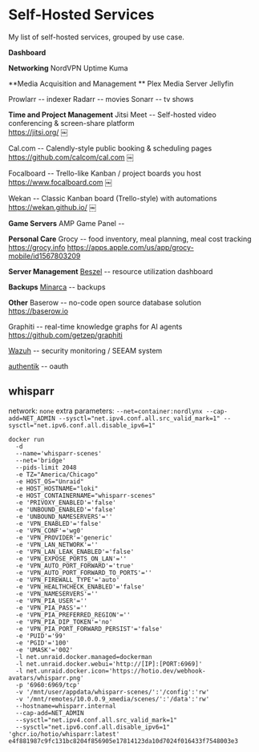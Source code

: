 # Self-Hosted Services
My list of self-hosted services, grouped by use case. 

**Dashboard**

**Networking**
NordVPN
Uptime Kuma

**Media Acquisition and Management **
Plex Media Server
Jellyfin

Prowlarr -- indexer
Radarr -- movies
Sonarr -- tv shows


**Time and Project Management**
Jitsi Meet -- Self-hosted video conferencing & screen-share platform	
    https://jitsi.org/  ￼

Cal.com -- Calendly-style public booking & scheduling pages	
    https://github.com/calcom/cal.com  ￼

Focalboard -- Trello-like Kanban / project boards you host	
    https://www.focalboard.com  ￼

Wekan -- Classic Kanban board (Trello-style) with automations	
    https://wekan.github.io/  ￼


**Game Servers**
AMP Game Panel -- 


**Personal Care**
Grocy -- food inventory, meal planning, meal cost tracking
    https://grocy.info
    https://apps.apple.com/us/app/grocy-mobile/id1567803209


**Server Management**
[Beszel](https://beszel.dev) -- resource utilization dashboard

**Backups**
[Minarca](https://minarca.org/en_CA) -- backups


**Other**
Baserow -- no-code open source database solution
    https://baserow.io

Graphiti -- real-time knowledge graphs for AI agents
    https://github.com/getzep/graphiti

[Wazuh]() -- security monitoring / SEEAM system

[authentik](https://goauthentik.io/pricing/) -- oauth







## whisparr

network: ```none```
extra parameters: ```--net=container:nordlynx --cap-add=NET_ADMIN --sysctl="net.ipv4.conf.all.src_valid_mark=1" --sysctl="net.ipv6.conf.all.disable_ipv6=1"```

```
docker run
  -d
  --name='whisparr-scenes'
  --net='bridge'
  --pids-limit 2048
  -e TZ="America/Chicago"
  -e HOST_OS="Unraid"
  -e HOST_HOSTNAME="loki"
  -e HOST_CONTAINERNAME="whisparr-scenes"
  -e 'PRIVOXY_ENABLED'='false'
  -e 'UNBOUND_ENABLED'='false'
  -e 'UNBOUND_NAMESERVERS'=''
  -e 'VPN_ENABLED'='false'
  -e 'VPN_CONF'='wg0'
  -e 'VPN_PROVIDER'='generic'
  -e 'VPN_LAN_NETWORK'=''
  -e 'VPN_LAN_LEAK_ENABLED'='false'
  -e 'VPN_EXPOSE_PORTS_ON_LAN'=''
  -e 'VPN_AUTO_PORT_FORWARD'='true'
  -e 'VPN_AUTO_PORT_FORWARD_TO_PORTS'=''
  -e 'VPN_FIREWALL_TYPE'='auto'
  -e 'VPN_HEALTHCHECK_ENABLED'='false'
  -e 'VPN_NAMESERVERS'=''
  -e 'VPN_PIA_USER'=''
  -e 'VPN_PIA_PASS'=''
  -e 'VPN_PIA_PREFERRED_REGION'=''
  -e 'VPN_PIA_DIP_TOKEN'='no'
  -e 'VPN_PIA_PORT_FORWARD_PERSIST'='false'
  -e 'PUID'='99'
  -e 'PGID'='100'
  -e 'UMASK'='002'
  -l net.unraid.docker.managed=dockerman
  -l net.unraid.docker.webui='http://[IP]:[PORT:6969]'
  -l net.unraid.docker.icon='https://hotio.dev/webhook-avatars/whisparr.png'
  -p '6960:6969/tcp'
  -v '/mnt/user/appdata/whisparr-scenes/':'/config':'rw'
  -v '/mnt/remotes/10.0.0.9_xmedia/scenes/':'/data':'rw'
  --hostname=whisparr.internal
  --cap-add=NET_ADMIN
  --sysctl="net.ipv4.conf.all.src_valid_mark=1"
  --sysctl="net.ipv6.conf.all.disable_ipv6=1" 'ghcr.io/hotio/whisparr:latest'
e4f881987c9fc131bc8204f856905e17814123da10d7024f016433f7548003e3
```